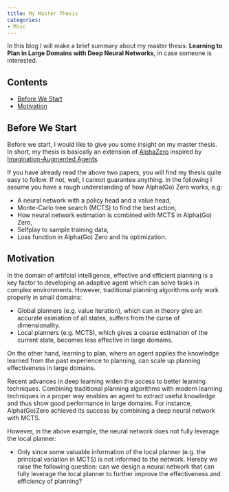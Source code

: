 ```yaml
---
title: My Master Thesis
categories: 
- Misc
---
```


In this blog I will make a brief summary about my master thesis: **Learning to Plan in Large Domains with Deep Neural Networks**, in case someone is interested.

<!-- more -->

## Contents
- [Before We Start](#before-we-start)
- [Motivation](#motivation)

## Before We Start
Before we start, I would like to give you some insight on my master thesis. In short, my thesis is basically an extension of [AlphaZero](https://arxiv.org/abs/1712.01815) inspired by [Imagination-Augmented Agents](https://arxiv.org/abs/1707.06203).

If you have already read the above two papers, you will find my thesis quite easy to follow. If not, well, I cannot guarantee anything. In the following I assume you have a rough understanding of how Alpha(Go) Zero works, e.g:
- A neural network with a policy head and a value head,
- Monte-Carlo tree search (MCTS) to find the best action,
- How neural network estimation is combined with MCTS in Alpha(Go) Zero,
- Selfplay to sample training data,
- Loss function in Alpha(Go) Zero and its optimization.

## Motivation
In the domain of artifcial intelligence, effective and efficient planning is a key factor to developing an adaptive agent which can solve tasks in complex environments. However, traditional planning algorithms only work properly in small domains:
- Global planners (e.g. value iteration), which can in theory give an accurate esimation of all states, suffers from the curse of dimensionality.
- Local planners (e.g. MCTS), which gives a coarse estimation of the current state, becomes less effective in large domains.

On the other hand, learning to plan, where an agent applies the knowledge learned from the past experience to planning, can scale up planning effectiveness in large domains.

Recent advances in deep learning widen the access to better learning techniques. Combining traditional planning algorithms with modern learning techniques in a proper way enables an agent to extract useful knowledge and thus show good performance in large domains. For instance, Alpha(Go)Zero achieved its success by combining a deep neural network with MCTS.

However, in the above example, the neural network does not fully leverage the local planner:
- Only
since some valuable information of the local planner (e.g. the principal variation in MCTS) is not informed to the network. Hereby we raise the following question: can we design a neural network that can fully leverage the local planner to further improve the effectiveness and efficiency of planning?
